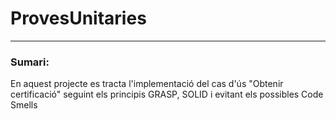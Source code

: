 # ProvesUnitaries
***
### Sumari:
En aquest projecte es tracta l'implementació del cas d'ús "Obtenir certificació" seguint els principis GRASP, SOLID i evitant els possibles Code Smells
